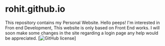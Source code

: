 # rohit.github.io
This repository contains my Personal Website. Hello peeps! I'm interested in Fron end Development, This website is only based on Front End works. I will soon make some changes in the site regarding a login page any help would be appreciated.
[![GitHub license](https://img.shields.io/badge/license-MIT-blue.svg)]
